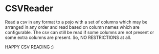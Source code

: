 # CSVReader


Read a csv in any format to a pojo with a set of columns which may be arranged in any order and read based on column names which are configurable. The csv can still be read if some columns are not present or some extra columns are present. So, NO RESTRICTIONS at all.


HAPPY CSV READING :)
